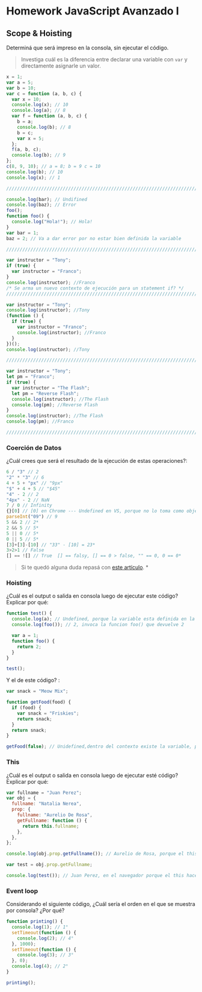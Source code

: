 # Homework JavaScript Avanzado I

## Scope & Hoisting

Determiná que será impreso en la consola, sin ejecutar el código.

> Investiga cuál es la diferencia entre declarar una variable con `var` y directamente asignarle un valor.

```javascript
x = 1;
var a = 5;
var b = 10;
var c = function (a, b, c) {
  var x = 10;
  console.log(x); // 10
  console.log(a); // 8
  var f = function (a, b, c) {
    b = a;
    console.log(b); // 8
    b = c;
    var x = 5;
  };
  f(a, b, c);
  console.log(b); // 9
};
c(8, 9, 10); // a = 8; b = 9 c = 10
console.log(b); // 10
console.log(x); // 1

//////////////////////////////////////////////////////////////////////////////////////////////////////////
```

```javascript
console.log(bar); // Undifined
console.log(baz); // Error
foo();
function foo() {
  console.log("Hola!"); // Hola!
}
var bar = 1;
baz = 2; // Va a dar error por no estar bien definida la variable

//////////////////////////////////////////////////////////////////////////////////////////////////////////
```

```javascript
var instructor = "Tony";
if (true) {
  var instructor = "Franco";
}
console.log(instructor); //Franco
/* Se arma un nuevo contexto de ejecución para un statement if? */
//////////////////////////////////////////////////////////////////////////////////////////////////////////
```

```javascript
var instructor = "Tony";
console.log(instructor); //Tony
(function () {
  if (true) {
    var instructor = "Franco";
    console.log(instructor); //Franco
  }
})();
console.log(instructor); //Tony

//////////////////////////////////////////////////////////////////////////////////////////////////////////
```

```javascript
var instructor = "Tony";
let pm = "Franco";
if (true) {
  var instructor = "The Flash";
  let pm = "Reverse Flash";
  console.log(instructor); //The Flash
  console.log(pm); //Reverse Flash
}
console.log(instructor); //The Flash
console.log(pm); //Franco

//////////////////////////////////////////////////////////////////////////////////////////////////////////
```

### Coerción de Datos

¿Cuál crees que será el resultado de la ejecución de estas operaciones?:

```javascript
6 / "3" // 2
"2" * "3" // 6
4 + 5 + "px" // "9px"
"$" + 4 + 5 // "$45"
"4" - 2 // 2
"4px" - 2 // NaN
7 / 0 // Infinity
{}[0] // [0] en Chrome --- Undefined en VS, porque no lo toma como objeto
parseInt("09") // 9
5 && 2 // 2*
2 && 5 // 5*
5 || 0 // 5*
0 || 5 // 5*
[3]+[3]-[10] // "33" - [10] = 23*
3>2>1 // False
[] == ![] // True  [] == falsy, [] == 0 > false, "" == 0, 0 == 0*
```

> Si te quedó alguna duda repasá con [este artículo](http://javascript.info/tutorial/object-conversion). \*

### Hoisting

¿Cuál es el output o salida en consola luego de ejecutar este código? Explicar por qué:

```javascript
function test() {
  console.log(a); // Undefined, porque la variable esta definida en la face de ejecucion
  console.log(foo()); // 2, invoca la funcion foo() que devuelve 2

  var a = 1;
  function foo() {
    return 2;
  }
}

test();
```

Y el de este código? :

```javascript
var snack = "Meow Mix";

function getFood(food) {
  if (food) {
    var snack = "Friskies";
    return snack;
  }
  return snack;
}

getFood(false); // Unidefined,dentro del contexto existe la variable, pero no tiene definicion, con let si sale "Meow Mix"
```

### This

¿Cuál es el output o salida en consola luego de ejecutar esté código? Explicar por qué:

```javascript
var fullname = "Juan Perez";
var obj = {
  fullname: "Natalia Nerea",
  prop: {
    fullname: "Aurelio De Rosa",
    getFullname: function () {
      return this.fullname;
    },
  },
};

console.log(obj.prop.getFullname()); // Aurelio de Rosa, porque el this esta apuntando al nombre del objeto prop

var test = obj.prop.getFullname;

console.log(test()); // Juan Perez, en el navegador porque el this hace referencia a la variable globlal --- En VS apunta al global, pero devuelve Undefined
```

### Event loop

Considerando el siguiente código, ¿Cuál sería el orden en el que se muestra por consola? ¿Por qué?

```javascript
function printing() {
  console.log(1); // 1°
  setTimeout(function () {
    console.log(2); // 4°
  }, 1000);
  setTimeout(function () {
    console.log(3); // 3°
  }, 0);
  console.log(4); // 2°
}

printing();
```
